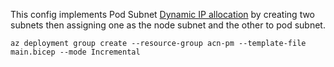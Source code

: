 This config implements Pod Subnet [Dynamic IP allocation](https://learn.microsoft.com/en-us/azure/aks/configure-azure-cni-dynamic-ip-allocation#configure-networking-with-dynamic-allocation-of-ips-and-enhanced-subnet-support---azure-cli) by creating two subnets then assigning one as the node subnet and the other to pod subnet.

```
az deployment group create --resource-group acn-pm --template-file main.bicep --mode Incremental
```

